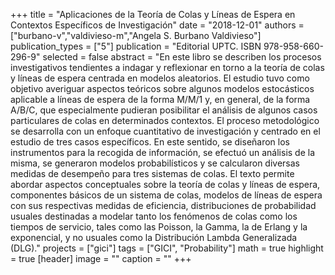 +++
title = "Aplicaciones de la Teoría de Colas y Líneas de Espera en Contextos Específicos de Investigación"
date = "2018-12-01"
authors = ["burbano-v","valdivieso-m","Angela S. Burbano Valdivieso"]
publication_types = ["5"]
publication = "Editorial UPTC. ISBN 978-958-660-296-9"
selected = false
abstract = "En este libro se describen los procesos investigativos tendientes a indagar y reflexionar en torno a la teoría de colas y líneas de espera centrada en modelos aleatorios.  El estudio tuvo como objetivo averiguar aspectos teóricos sobre algunos modelos estocásticos aplicable a líneas de espera de la forma M/M/1 y, en general, de la forma A/B/C, que especialmente pudieran posibilitar el análisis de algunos casos particulares de colas en determinados contextos.  El proceso metodológico se desarrolla con un enfoque cuantitativo de investigación y centrado en el estudio de tres casos específicos.  En este sentido, se diseñaron los instrumentos para la recogida de información, se efectuó un análisis de la misma, se generaron modelos probabilísticos y se calcularon diversas medidas de desempeño para tres sistemas de colas. El texto permite abordar aspectos conceptuales sobre la teoría de colas y líneas de espera, componentes básicos de un sistema de colas, modelos de líneas de espera con sus respectivas medidas de eficiencia, distribuciones de probabilidad usuales destinadas a modelar tanto los fenómenos de colas como los tiempos de servicio, tales como las Poisson, la Gamma, la de Erlang y la exponencial, y no usuales como la Distribución Lambda Generalizada (DLG)."
projects = ["gici"]
tags = ["GICI", "Probability"]
math = true
highlight = true
[header]
image = ""
caption = ""
+++

